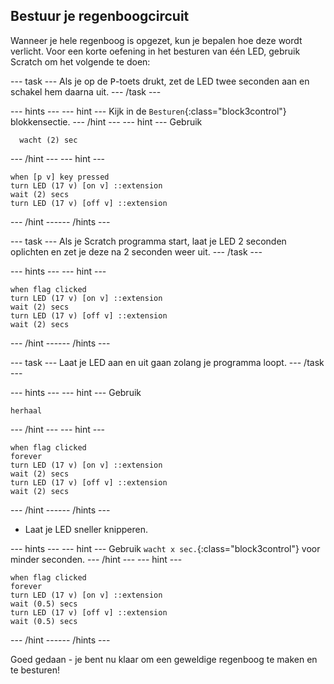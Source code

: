 ## Bestuur je regenboogcircuit

Wanneer je hele regenboog is opgezet, kun je bepalen hoe deze wordt verlicht. Voor een korte oefening in het besturen van één LED, gebruik Scratch om het volgende te doen:

--- task --- Als je op de <kbd>P</kbd>-toets drukt, zet de LED twee seconden aan en schakel hem daarna uit. --- /task ---

--- hints ---
 --- hint --- Kijk in de `Besturen`{:class="block3control"} blokkensectie.
--- /hint ---
 --- hint --- Gebruik

```blocks3
  wacht (2) sec
```

--- /hint --- --- hint ---

```blocks3
when [p v] key pressed
turn LED (17 v) [on v] ::extension
wait (2) secs
turn LED (17 v) [off v] ::extension
```

--- /hint ------ /hints ---

--- task --- Als je Scratch programma start, laat je LED 2 seconden oplichten en zet je deze na 2 seconden weer uit. --- /task ---

--- hints ---
 --- hint ---

```blocks3
when flag clicked
turn LED (17 v) [on v] ::extension
wait (2) secs
turn LED (17 v) [off v] ::extension
wait (2) secs
```

--- /hint ------ /hints ---

--- task --- Laat je LED aan en uit gaan zolang je programma loopt. --- /task ---

--- hints ---
 --- hint --- Gebruik

```blocks3
herhaal
```

--- /hint --- --- hint ---

```blocks3
when flag clicked
forever
turn LED (17 v) [on v] ::extension
wait (2) secs
turn LED (17 v) [off v] ::extension
wait (2) secs
```

--- /hint ------ /hints ---

+ Laat je LED sneller knipperen.

--- hints ---
 --- hint --- Gebruik `wacht x sec.`{:class="block3control"} voor minder seconden.
--- /hint ---
 --- hint ---

```blocks3
when flag clicked
forever
turn LED (17 v) [on v] ::extension
wait (0.5) secs
turn LED (17 v) [off v] ::extension
wait (0.5) secs
```

--- /hint ------ /hints ---

Goed gedaan - je bent nu klaar om een geweldige regenboog te maken en te besturen!